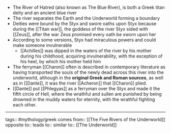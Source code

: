 - The River of Hatred (also known as The Blue River), is both a Greek titan deity and an ancient blue river
- The river separates the Earth and the Underworld forming a boundary 
- Deities were bound by the Styx and swore oaths upon Styx because during the [[Titan war]], the goddess of the river Styx sided with [[Zeus]], after the war Zeus promised every oath be sworn upon her
- According to some versions, Styx had miraculous powers and could make someone invulnerable
	- [[Achilles]] was dipped in the waters of the river by his mother during his childhood, acquiring invulnerability, with the exception of his heel, by which his mother held him
- The ferryman [[Charon]] often is described in contemporary literature as having transported the souls of the newly dead across this river into the underworld, although in the **original Greek and Roman sources**, as well as in [[Dante]], it was the river [[Acheron]] that [[Charon]] plied.
- [[Dante]] put [[Phlegyas]] as a ferryman over the Styx and made it the fifth circle of Hell, where the wrathful and sullen are punished by being drowned in the muddy waters for eternity, with the wrathful fighting each other.

***
tags:: #mythology/greek 
comes from:: [[The Five Rivers of the Underworld]]
opposite to::
leads to::
similar to:: [[The Underworld]]
